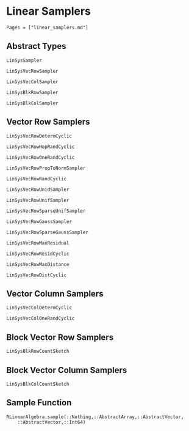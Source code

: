# Linear Samplers

```@contents
Pages = ["linear_samplers.md"]
```

## Abstract Types

```@docs
LinSysSampler

LinSysVecRowSampler

LinSysVecColSampler

LinSysBlkRowSampler

LinSysBlkColSampler
```

## Vector Row Samplers

```@docs
LinSysVecRowDetermCyclic

LinSysVecRowHopRandCyclic

LinSysVecRowOneRandCyclic

LinSysVecRowPropToNormSampler

LinSysVecRowRandCyclic

LinSysVecRowUnidSampler

LinSysVecRowUnifSampler

LinSysVecRowSparseUnifSampler

LinSysVecRowGaussSampler

LinSysVecRowSparseGaussSampler

LinSysVecRowMaxResidual

LinSysVecRowResidCyclic

LinSysVecRowMaxDistance

LinSysVecRowDistCyclic
```

## Vector Column Samplers

```@docs
LinSysVecColDetermCyclic

LinSysVecColOneRandCyclic
```

## Block Vector Row Samplers

```@docs
LinSysBlkRowCountSketch
```

## Block Vector Column Samplers

```@docs
LinSysBlkColCountSketch
```

## Sample Function
```@docs
RLinearAlgebra.sample(::Nothing,::AbstractArray,::AbstractVector,
    ::AbstractVector,::Int64)
```
